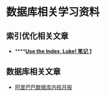 # 数据库相关学习资料

## 索引优化相关文章

* \*\*\*\*[**Use the Index, Luke! 笔记 1**](https://www.kawabangga.com/posts/3893)

## 数据库相关文章

* [阿里巴巴数据库内核月报](http://mysql.taobao.org/monthly/)

